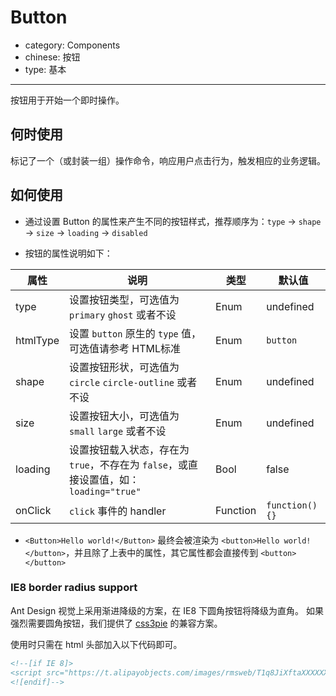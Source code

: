 # Button

- category: Components
- chinese: 按钮
- type: 基本

---

按钮用于开始一个即时操作。

## 何时使用

标记了一个（或封装一组）操作命令，响应用户点击行为，触发相应的业务逻辑。


## 如何使用

- 通过设置 Button 的属性来产生不同的按钮样式，推荐顺序为：`type` -> `shape` -> `size` -> `loading` -> `disabled`

- 按钮的属性说明如下：

属性 | 说明 | 类型 | 默认值
-----|-----|-----|------
type | 设置按钮类型，可选值为 `primary` `ghost` 或者不设 | Enum | undefined
htmlType | 设置 `button` 原生的 `type` 值，可选值请参考 HTML标准 | Enum | `button`
shape | 设置按钮形状，可选值为 `circle` `circle-outline` 或者不设 | Enum | undefined
size | 设置按钮大小，可选值为 `small` `large` 或者不设 | Enum | undefined
loading | 设置按钮载入状态，存在为 `true`，不存在为 `false`，或直接设置值，如：`loading="true"` | Bool | false
onClick | `click` 事件的 handler | Function | `function() {}`

- `<Button>Hello world!</Button>` 最终会被渲染为 `<button>Hello world!</button>`，并且除了上表中的属性，其它属性都会直接传到 `<button></button>`


### IE8 border radius support

Ant Design 视觉上采用渐进降级的方案，在 IE8 下圆角按钮将降级为直角。
如果强烈需要圆角按钮，我们提供了 [css3pie](http://css3pie.com/) 的兼容方案。

使用时只需在 html 头部加入以下代码即可。

```html
<!--[if IE 8]>
<script src="https://t.alipayobjects.com/images/rmsweb/T1q8JiXftaXXXXXXXX.js"></script>
<![endif]-->
```
